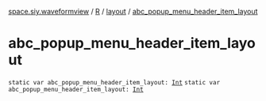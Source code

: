 [space.siy.waveformview](../../index.md) / [R](../index.md) / [layout](index.md) / [abc_popup_menu_header_item_layout](./abc_popup_menu_header_item_layout.md)

# abc_popup_menu_header_item_layout

`static var abc_popup_menu_header_item_layout: `[`Int`](https://kotlinlang.org/api/latest/jvm/stdlib/kotlin/-int/index.html)
`static var abc_popup_menu_header_item_layout: `[`Int`](https://kotlinlang.org/api/latest/jvm/stdlib/kotlin/-int/index.html)